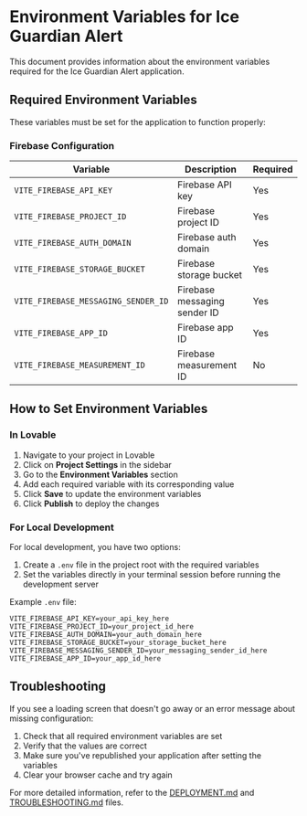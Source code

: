 
# Environment Variables for Ice Guardian Alert

This document provides information about the environment variables required for the Ice Guardian Alert application.

## Required Environment Variables

These variables must be set for the application to function properly:

### Firebase Configuration

| Variable | Description | Required |
|----------|-------------|----------|
| `VITE_FIREBASE_API_KEY` | Firebase API key | Yes |
| `VITE_FIREBASE_PROJECT_ID` | Firebase project ID | Yes |
| `VITE_FIREBASE_AUTH_DOMAIN` | Firebase auth domain | Yes |
| `VITE_FIREBASE_STORAGE_BUCKET` | Firebase storage bucket | Yes |
| `VITE_FIREBASE_MESSAGING_SENDER_ID` | Firebase messaging sender ID | Yes |
| `VITE_FIREBASE_APP_ID` | Firebase app ID | Yes |
| `VITE_FIREBASE_MEASUREMENT_ID` | Firebase measurement ID | No |

## How to Set Environment Variables

### In Lovable

1. Navigate to your project in Lovable
2. Click on **Project Settings** in the sidebar
3. Go to the **Environment Variables** section
4. Add each required variable with its corresponding value
5. Click **Save** to update the environment variables
6. Click **Publish** to deploy the changes

### For Local Development

For local development, you have two options:

1. Create a `.env` file in the project root with the required variables
2. Set the variables directly in your terminal session before running the development server

Example `.env` file:
```
VITE_FIREBASE_API_KEY=your_api_key_here
VITE_FIREBASE_PROJECT_ID=your_project_id_here
VITE_FIREBASE_AUTH_DOMAIN=your_auth_domain_here
VITE_FIREBASE_STORAGE_BUCKET=your_storage_bucket_here
VITE_FIREBASE_MESSAGING_SENDER_ID=your_messaging_sender_id_here
VITE_FIREBASE_APP_ID=your_app_id_here
```

## Troubleshooting

If you see a loading screen that doesn't go away or an error message about missing configuration:

1. Check that all required environment variables are set
2. Verify that the values are correct
3. Make sure you've republished your application after setting the variables
4. Clear your browser cache and try again

For more detailed information, refer to the [DEPLOYMENT.md](./DEPLOYMENT.md) and [TROUBLESHOOTING.md](./TROUBLESHOOTING.md) files.

